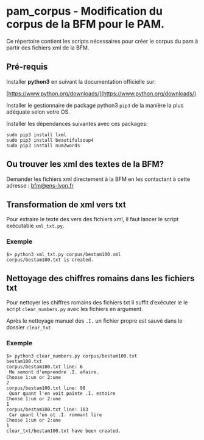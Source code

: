 # pam_corpus - Modification du corpus de la BFM pour le PAM.

Ce répertoire contient les scripts nécessaires pour créer le corpus du pam
à partir des fichiers xml de la BFM.

## Pré-requis

Installer __python3__ en suivant la documentation officielle sur:

[https://www.python.org/downloads/](https://www.python.org/downloads/)

Installer le gestionnaire de package python3 `pip3` de la manière la plus
adéquate selon votre OS.

Installer les dépendances suivantes avec ces packages:

```
sudo pip3 install lxml
sudo pip3 install beautifulsoup4
sudo pip3 install num2words
```

## Ou trouver les xml des textes de la BFM?

Demander les fichiers xml directement à la BFM en les contactant à cette
adresse : bfm@ens-lyon.fr

## Transformation de xml vers txt

Pour extraire le texte des vers des fichiers xml,
il faut lancer le script exécutable `xml_txt.py`.

### Exemple
```console
$> python3 xml_txt.py corpus/bestam100.xml
corpus/bestam100.txt is created.
```
## Nettoyage des chiffres romains dans les fichiers txt

Pour nettoyer les chiffres romains des fichiers txt il suffit d’exécuter le
le script `clear_numbers.py` avec les fichiers en argument.

Après le nettoyage manuel des `.I.` un fichier propre est sauvé dans le
dossier `clear_txt`  

### Exemple
```
$> python3 clear_numbers.py corpus/bestam100.txt
bestam100.txt
corpus/bestam100.txt line: 6
 Me semont d'emprendre .I. afaire.
Choose 1:un or 2:une
2
corpus/bestam100.txt line: 98
 Quar quant l'en voit painte .I. estoire
Choose 1:un or 2:une
1
corpus/bestam100.txt line: 103
 Car quant l'en ot .I. rommant lire
Choose 1:un or 2:une
1
clear_txt/bestam100.txt have been created.
```
